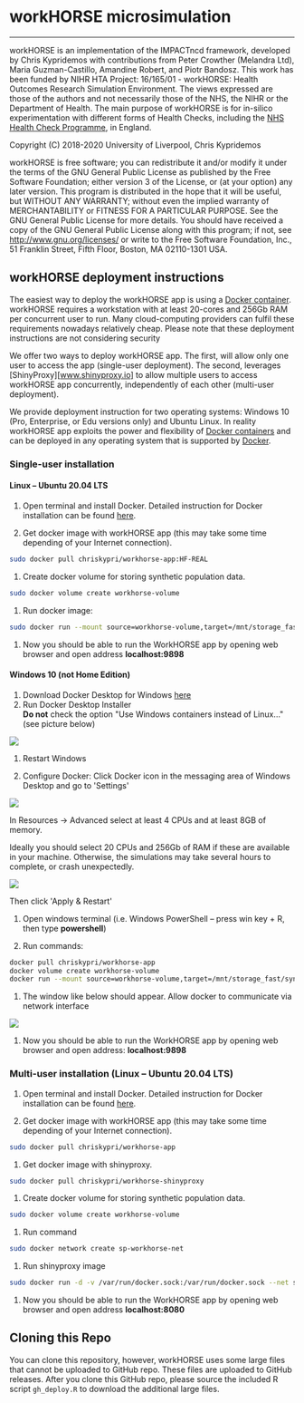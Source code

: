 # workHORSE microsimulation

--------------------------------------------------------------------------------

workHORSE is an implementation of the IMPACTncd framework, developed by Chris
Kypridemos with contributions from Peter Crowther (Melandra Ltd), Maria
Guzman-Castillo, Amandine Robert, and Piotr Bandosz. This work has been funded
by NIHR HTA Project: 16/165/01 - workHORSE: Health Outcomes Research Simulation
Environment. The views expressed are those of the authors and not necessarily
those of the NHS, the NIHR or the Department of Health. The main purpose of
workHORSE is for in-silico experimentation with different forms of Health
Checks, including the [NHS Health Check
Programme](https://www.healthcheck.nhs.uk/), in England.

Copyright (C) 2018-2020 University of Liverpool, Chris Kypridemos

workHORSE is free software; you can redistribute it and/or modify it under the
terms of the GNU General Public License as published by the Free Software
Foundation; either version 3 of the License, or (at your option) any later
version. This program is distributed in the hope that it will be useful, but
WITHOUT ANY WARRANTY; without even the implied warranty of MERCHANTABILITY or
FITNESS FOR A PARTICULAR PURPOSE. See the GNU General Public License for more
details. You should have received a copy of the GNU General Public License along
with this program; if not, see <http://www.gnu.org/licenses/> or write to the
Free Software Foundation, Inc., 51 Franklin Street, Fifth Floor, Boston, MA
02110-1301 USA.

## workHORSE deployment instructions

The easiest way to deploy the workHORSE app is using a [Docker
container](https://www.docker.com/resources/what-container). workHORSE requires
a workstation with at least 20-cores and 256Gb RAM per concurrent user to run.
Many cloud-computing providers can fulfil these requirements nowadays relatively
cheap. Please note that these deployment instructions are not considering
security

We offer two ways to deploy workHORSE app. The first, will allow only one user
to access the app (single-user deployment). The second, leverages
[ShinyProxy][www.shinyproxy.io] to allow multiple users to access workHORSE app
concurrently, independently of each other (multi-user deployment).

We provide deployment instruction for two operating systems: Windows 10 (Pro,
Enterprise, or Edu versions only) and Ubuntu Linux. In reality workHORSE app
exploits the power and flexibility of [Docker
containers](https://www.docker.com/products/container-runtime) and can be
deployed in any operating system that is supported by [Docker](www.docker.com).

### Single-user installation

#### Linux – Ubuntu 20.04 LTS

1.  Open terminal and install Docker. Detailed instruction for Docker
    installation can be found
    [here](https://docs.docker.com/engine/install/ubuntu/).

2.  Get docker image with workHORSE app (this may take some time depending of
    your Internet connection).

``` bash
sudo docker pull chriskypri/workhorse-app:HF-REAL
```

1.  Create docker volume for storing synthetic population data.

``` bash
sudo docker volume create workhorse-volume
```

1.  Run docker image:

``` bash
sudo docker run --mount source=workhorse-volume,target=/mnt/storage_fast/synthpop -p 9898:9898 -it chriskypri/workhorse-app:HF-REAL
```

1.  Now you should be able to run the WorkHORSE app by opening web browser and
    open address **localhost:9898**

#### Windows 10 (not Home Edition)

1.  Download Docker Desktop for Windows
    [here](https://www.docker.com/get-started)
2.  Run Docker Desktop Installer  
    **Do not** check the option "Use Windows containers instead of Linux…" (see
    picture below)

![](www/images/608cfcc15c090dc41bebcf3c1458570a.png?raw=true)

1.  Restart Windows

2.  Configure Docker: Click Docker icon in the messaging area of Windows Desktop
    and go to 'Settings'

![](www/images/d841060d88640ee1d5b7571a625dc764.png?raw=true)

In Resources -\> Advanced select at least 4 CPUs and at least 8GB of memory.

Ideally you should select 20 CPUs and 256Gb of RAM if these are available in
your machine. Otherwise, the simulations may take several hours to complete, or
crash unexpectedly.

![](www/images/b24d31b4ba8461c7b6ca2a0b3c7dc3e6.png?raw=true)

Then click 'Apply & Restart'

1.  Open windows terminal (i.e. Windows PowerShell – press win key + R, then
    type **powershell**)

2.  Run commands:

``` bash
docker pull chriskypri/workhorse-app
docker volume create workhorse-volume
docker run --mount source=workhorse-volume,target=/mnt/storage_fast/synthpop -p 9898:9898 -it chriskypri/workhorse-app
```

1.  The window like below should appear. Allow docker to communicate via network
    interface

![](www/images/5a8401c5b8c394a55654afb0ae66fe5c.png?raw=true)

1.  Now you should be able to run the WorkHORSE app by opening web browser and
    open address: **localhost:9898**

### Multi-user installation (Linux – Ubuntu 20.04 LTS)

1.  Open terminal and install Docker. Detailed instruction for Docker
    installation can be found
    [here](https://docs.docker.com/engine/install/ubuntu/).

2.  Get docker image with workHORSE app (this may take some time depending of
    your Internet connection).

``` bash
sudo docker pull chriskypri/workhorse-app
```

1.  Get docker image with shinyproxy.

``` bash
sudo docker pull chriskypri/workhorse-shinyproxy
```

1.  Create docker volume for storing synthetic population data.

``` bash
sudo docker volume create workhorse-volume
```

1.  Run command

``` bash
sudo docker network create sp-workhorse-net
```

1.  Run shinyproxy image

``` bash
sudo docker run -d -v /var/run/docker.sock:/var/run/docker.sock --net sp-example-net -p 8080:8080 chriskypri/workhorse-shinyproxy
```

1.  Now you should be able to run the WorkHORSE app by opening web browser and
    open address **localhost:8080**

## Cloning this Repo

You can clone this repository, however, workHORSE uses some large files that
cannot be uploaded to GitHub repo. These files are uploaded to GitHub releases.
After you clone this GitHub repo, please source the included R script
`gh_deploy.R` to download the additional large files.
